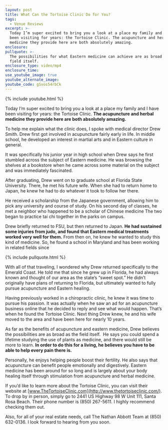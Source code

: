 ```yaml
---
layout: post
title: What Can the Tortoise Clinic Do for You?
tags:
  - Venue Reviews
excerpt: >-
  Today I’m super excited to bring you a look at a place my family and I have
  been visiting for years: the Tortoise Clinic. The acupuncture and herbal
  medicine they provide here are both absolutely amazing.
enclosure:
pullquote: >-
  The possibilities for what Eastern medicine can achieve are as broad as the
  field itself.
enclosure_type: video/mp4
enclosure_time:
use_youtube_image: true
youtube_alternate_image:
youtube_code: gSvos54rbCk
---
```



{% include youtube.html %}

Today I’m super excited to bring you a look at a place my family and I have been visiting for years: the Tortoise Clinic. **The acupuncture and herbal medicine they provide here are both absolutely amazing.**

To help me explain what the clinic does, I spoke with medical director Drew Smith. Drew first got involved in acupuncture fairly early in life. In middle school, he developed an interest in martial arts and in Eastern culture in general.

It was specifically his junior year in high school when Drew says he first stumbled across the subject of Eastern medicine. He was browsing the shelves at a bookstore when he came across some material on the subject and was immediately fascinated.

After graduating, Drew went on to graduate school at Florida State University. There, he met his future wife. When she had to return home to Japan, he knew he had to do whatever it took to follow her there.

He received a scholarship from the Japanese government, allowing him to pick any university and course of study. On his second day of classes, he met a neighbor who happened to be a scholar of Chinese medicine The two began to practice tai chi together in the parks on campus.

Drew briefly returned to FSU, but then returned to Japan. **He had sustained some injuries from judo, and found that Eastern medical treatments worked very well for them.** From then on, he knew he wanted to study this kind of medicine. So, he found a school in Maryland and has been working in related fields since

{% include pullquote.html %}

With all of that traveling, I wondered why Drew returned specifically to the Emerald Coast. He told me that since he grew up in Florida, he had always known and thought of our area as the state’s “sweet spot.” He didn’t originally have plans of returning to Florida, but ultimately wanted to fully pursue acupuncture and Eastern healing.

Having previously worked in a chiropractic clinic, he knew it was time to pursue his passion. It was actually when he saw an ad for an acupuncture business online that he decided to reply and see what would happen. That’s when he found the Tortoise Clinic. Next thing Drew knew, he and his wife moved to the area and have been here for nearly 10 years.

As far as the benefits of acupuncture and eastern medicine, Drew believes the possibilities are as broad as the field itself.  He says you could spend a lifetime studying the use of plants as medicine, and there would still be more to learn. **In order to do this for a living, he believes you have to be able to help every pain there is.**

Personally, he enjoys helping people boost their fertility. He also says that acupuncture can benefit people emotionally and digestively. Eastern medicine has been around for so long and is largely about your body healing itself through stimulation from acupuncture and herbal medicine.

If you’d like to learn more about the Tortoise Clinic, you can visit their website at [www.TheTortoiseClinic.com](http://www.thetortoiseclinic.com/). To drop by in person, simply go to 2441 US Highway 98 W Unit 111, Santa Rosa Beach. Their phone number is (850) 267-5611. I highly recommend checking them out.

Also, for all of your real estate needs, call The Nathan Abbott Team at (850) 632-0136. I look forward to hearing from you soon.